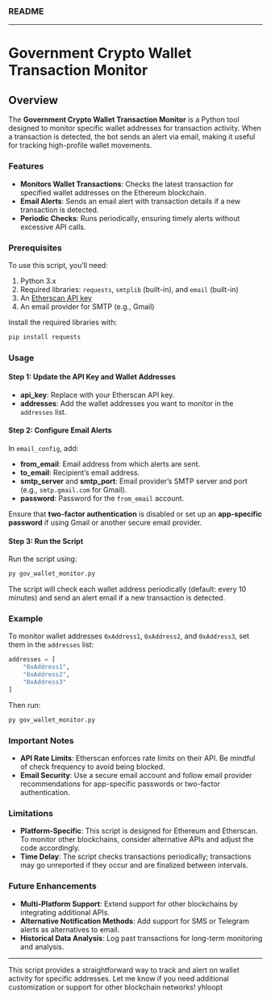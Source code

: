 ### README

---

# Government Crypto Wallet Transaction Monitor

## Overview

The **Government Crypto Wallet Transaction Monitor** is a Python tool designed to monitor specific wallet addresses for transaction activity. When a transaction is detected, the bot sends an alert via email, making it useful for tracking high-profile wallet movements.

### Features

- **Monitors Wallet Transactions**: Checks the latest transaction for specified wallet addresses on the Ethereum blockchain.
- **Email Alerts**: Sends an email alert with transaction details if a new transaction is detected.
- **Periodic Checks**: Runs periodically, ensuring timely alerts without excessive API calls.

### Prerequisites

To use this script, you’ll need:

1. Python 3.x
2. Required libraries: `requests`, `smtplib` (built-in), and `email` (built-in)
3. An [Etherscan API key](https://etherscan.io/apis)
4. An email provider for SMTP (e.g., Gmail)

Install the required libraries with:

```bash
pip install requests
```

### Usage

#### Step 1: Update the API Key and Wallet Addresses

- **api_key**: Replace with your Etherscan API key.
- **addresses**: Add the wallet addresses you want to monitor in the `addresses` list.

#### Step 2: Configure Email Alerts

In `email_config`, add:

- **from_email**: Email address from which alerts are sent.
- **to_email**: Recipient’s email address.
- **smtp_server** and **smtp_port**: Email provider’s SMTP server and port (e.g., `smtp.gmail.com` for Gmail).
- **password**: Password for the `from_email` account.

Ensure that **two-factor authentication** is disabled or set up an **app-specific password** if using Gmail or another secure email provider.

#### Step 3: Run the Script

Run the script using:

```bash
py gov_wallet_monitor.py
```

The script will check each wallet address periodically (default: every 10 minutes) and send an alert email if a new transaction is detected.

### Example

To monitor wallet addresses `0xAddress1`, `0xAddress2`, and `0xAddress3`, set them in the `addresses` list:

```python
addresses = [
    "0xAddress1",
    "0xAddress2",
    "0xAddress3"
]
```

Then run:

```bash
py gov_wallet_monitor.py
```

### Important Notes

- **API Rate Limits**: Etherscan enforces rate limits on their API. Be mindful of check frequency to avoid being blocked.
- **Email Security**: Use a secure email account and follow email provider recommendations for app-specific passwords or two-factor authentication.

### Limitations

- **Platform-Specific**: This script is designed for Ethereum and Etherscan. To monitor other blockchains, consider alternative APIs and adjust the code accordingly.
- **Time Delay**: The script checks transactions periodically; transactions may go unreported if they occur and are finalized between intervals.

### Future Enhancements

- **Multi-Platform Support**: Extend support for other blockchains by integrating additional APIs.
- **Alternative Notification Methods**: Add support for SMS or Telegram alerts as alternatives to email.
- **Historical Data Analysis**: Log past transactions for long-term monitoring and analysis.

--- 

This script provides a straightforward way to track and alert on wallet activity for specific addresses. Let me know if you need additional customization or support for other blockchain networks!
yhloopt